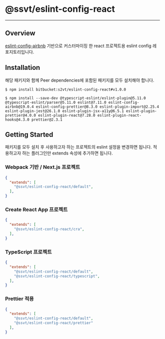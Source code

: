 # @ssvt/eslint-config-react

---

## Overview

[eslint-config-airbnb](https://www.npmjs.com/package/eslint-config-airbnb) 기반으로 커스터마이징 한 react 프로젝트용 eslint config 레포지토리입니다.

## Installation

해당 패키지와 함께
Peer dependencies에 포함된 패키지를 모두 설치해야 합니다.

```shell
$ npm install bitbucket:s2vt/eslint-config-react#v1.0.0

$ npm install --save-dev @typescript-eslint/eslint-plugin@5.11.0 @typescript-eslint/parser@5.11.0 eslint@7.11.0 eslint-config-airbnb@19.0.4 eslint-config-prettier@8.3.0 eslint-plugin-import@2.25.4 eslint-plugin-jest@26.1.0 eslint-plugin-jsx-a11y@6.5.1 eslint-plugin-prettier@4.0.0 eslint-plugin-react@7.28.0 eslint-plugin-react-hooks@4.3.0 prettier@2.3.1
```

## Getting Started

패키지를 모두 설치 후 사용하고자 하는 프로젝트의 eslint 설정을 변경하면 됩니다.
적용하고자 하는 플러그인만 extends 속성에 추가하면 됩니다.

### Webpack 기반 / Next.js 프로젝트

```json
{
  "extends": [
    "@ssvt/eslint-config-react/default",
  ],
}
```

### Create React App 프로젝트

```json
{
  "extends": [
    "@ssvt/eslint-config-react/cra",
  ],
}
```

### TypeScript 프로젝트

```json
{
  "extends": [
    "@ssvt/eslint-config-react/default",
    "@ssvt/eslint-config-react/typescript",
  ],
}
```

### Prettier 적용

```json
{
  "extends": [
    "@ssvt/eslint-config-react/default",
    "@ssvt/eslint-config-react/prettier"
  ],
}
```
